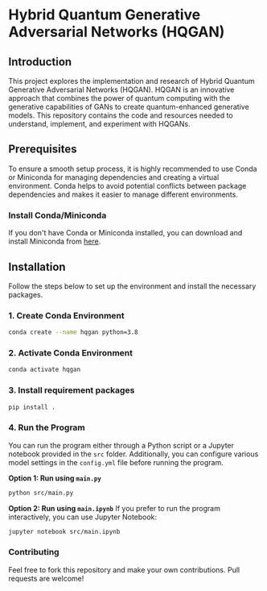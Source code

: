 # Hybrid Quantum Generative Adversarial Networks (HQGAN)

## Introduction

This project explores the implementation and research of Hybrid Quantum Generative Adversarial Networks (HQGAN). HQGAN is an innovative approach that combines the power of quantum computing with the generative capabilities of GANs to create quantum-enhanced generative models. This repository contains the code and resources needed to understand, implement, and experiment with HQGANs.

## Prerequisites

To ensure a smooth setup process, it is highly recommended to use Conda or Miniconda for managing dependencies and creating a virtual environment. Conda helps to avoid potential conflicts between package dependencies and makes it easier to manage different environments.

### Install Conda/Miniconda

If you don't have Conda or Miniconda installed, you can download and install Miniconda from [here](https://docs.conda.io/en/latest/miniconda.html).

## Installation

Follow the steps below to set up the environment and install the necessary packages.

### 1. Create Conda Environment

```bash
conda create --name hqgan python=3.8
```

### 2. Activate Conda Environment
```bash
conda activate hqgan
```

### 3. Install requirement packages
```bash
pip install .
```

### 4. Run the Program

You can run the program either through a Python script or a Jupyter notebook provided in the `src` folder. Additionally, you can configure various model settings in the `config.yml` file before running the program.

**Option 1: Run using `main.py`**

```bash
python src/main.py
```

**Option 2: Run using `main.ipynb`**
If you prefer to run the program interactively, you can use Jupyter Notebook:

```bash
jupyter notebook src/main.ipynb
```

### Contributing
Feel free to fork this repository and make your own contributions. Pull requests are welcome!
